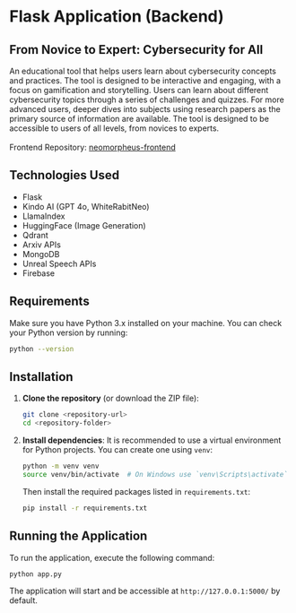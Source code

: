 # Flask Application (Backend)

## From Novice to Expert: Cybersecurity for All
An educational tool that helps users learn about cybersecurity concepts and practices. The tool is designed to be interactive and engaging, with a focus on gamification and storytelling. Users can learn about different cybersecurity topics through a series of challenges and quizzes. For more advanced users, deeper dives into subjects using research papers as the primary source of information are available. The tool is designed to be accessible to users of all levels, from novices to experts.
<br/><br/>Frontend Repository: [neomorpheus-frontend](https://github.com/Mystic-Slice/neomorpheus-frontend)


## Technologies Used
- Flask
- Kindo AI (GPT 4o, WhiteRabitNeo)
- LlamaIndex
- HuggingFace (Image Generation)
- Qdrant
- Arxiv APIs
- MongoDB
- Unreal Speech APIs
- Firebase

## Requirements
Make sure you have Python 3.x installed on your machine. You can check your Python version by running:
```bash
python --version
```

## Installation
1. **Clone the repository** (or download the ZIP file):
   ```bash
   git clone <repository-url>
   cd <repository-folder>
   ```
2. **Install dependencies**:
   It is recommended to use a virtual environment for Python projects. You can create one using `venv`:
   ```bash
   python -m venv venv
   source venv/bin/activate  # On Windows use `venv\Scripts\activate`
   ```
   Then install the required packages listed in `requirements.txt`:
   ```bash
   pip install -r requirements.txt
   ```

## Running the Application
To run the application, execute the following command:
```bash
python app.py
```
The application will start and be accessible at `http://127.0.0.1:5000/` by default.

